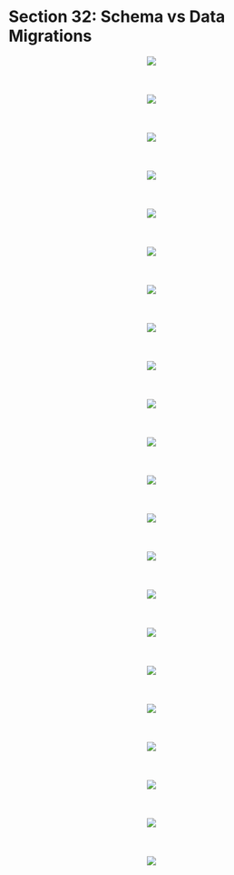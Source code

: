 # Section 32: Schema vs Data Migrations

<div align="center"><img src="../../diagrams/34/sql-11.svg" /></div><br/><br/><br/>
<div align="center"><img src="../../diagrams/34/sql-12.svg" /></div><br/><br/><br/>
<div align="center"><img src="../../diagrams/34/sql-13.svg" /></div><br/><br/><br/>
<div align="center"><img src="../../diagrams/34/sql-14.svg" /></div><br/><br/><br/>
<div align="center"><img src="../../diagrams/34/sql-15.svg" /></div><br/><br/><br/>
<div align="center"><img src="../../diagrams/34/sql-16.svg" /></div><br/><br/><br/>
<div align="center"><img src="../../diagrams/34/sql-17.svg" /></div><br/><br/><br/>
<div align="center"><img src="../../diagrams/34/sql-18.svg" /></div><br/><br/><br/>
<div align="center"><img src="../../diagrams/34/sql-19.svg" /></div><br/><br/><br/>
<div align="center"><img src="../../diagrams/34/sql-20.svg" /></div><br/><br/><br/>
<div align="center"><img src="../../diagrams/34/sql-21.svg" /></div><br/><br/><br/>
<div align="center"><img src="../../diagrams/34/sql-22.svg" /></div><br/><br/><br/>
<div align="center"><img src="../../diagrams/34/sql-23.svg" /></div><br/><br/><br/>

<div align="center"><img src="../../diagrams/35/sql-1.svg" /></div><br/><br/><br/>
<div align="center"><img src="../../diagrams/35/sql-2.svg" /></div><br/><br/><br/>
<div align="center"><img src="../../diagrams/35/sql-3.svg" /></div><br/><br/><br/>
<div align="center"><img src="../../diagrams/35/sql-4.svg" /></div><br/><br/><br/>
<div align="center"><img src="../../diagrams/35/sql-5.svg" /></div><br/><br/><br/>
<div align="center"><img src="../../diagrams/35/sql-6.svg" /></div><br/><br/><br/>
<div align="center"><img src="../../diagrams/35/sql-7.svg" /></div><br/><br/><br/>
<div align="center"><img src="../../diagrams/35/sql-8.svg" /></div><br/><br/><br/>
<div align="center"><img src="../../diagrams/35/sql-9.svg" /></div><br/><br/><br/>
